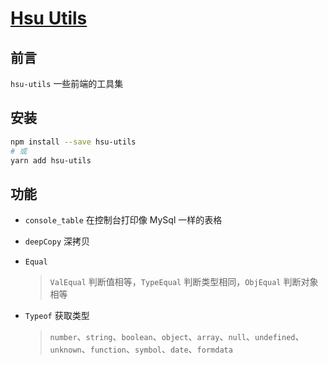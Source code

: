 # [Hsu Utils](https://github.com/VitaTsui/hsu-utils#hsu-utils)

## 前言

`hsu-utils` 一些前端的工具集

## 安装

```sh
npm install --save hsu-utils
# 或
yarn add hsu-utils
```

## 功能

- `console_table` 在控制台打印像 MySql 一样的表格
- `deepCopy` 深拷贝
- `Equal`

  > `ValEqual` 判断值相等，`TypeEqual` 判断类型相同，`ObjEqual` 判断对象相等

- `Typeof` 获取类型
  > `number`、`string`、`boolean`、`object`、`array`、`null`、`undefined`、`unknown`、`function`、`symbol`、`date`、`formdata`
